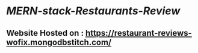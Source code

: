 # ***MERN-stack-Restaurants-Review***



## **Website Hosted on** : https://restaurant-reviews-wofix.mongodbstitch.com/



